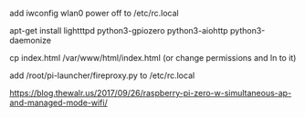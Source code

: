 add iwconfig wlan0 power off to /etc/rc.local

apt-get install lightttpd python3-gpiozero python3-aiohttp python3-daemonize

cp index.html /var/www/html/index.html (or change permissions and ln to it)

add /root/pi-launcher/fireproxy.py to /etc/rc.local

https://blog.thewalr.us/2017/09/26/raspberry-pi-zero-w-simultaneous-ap-and-managed-mode-wifi/
